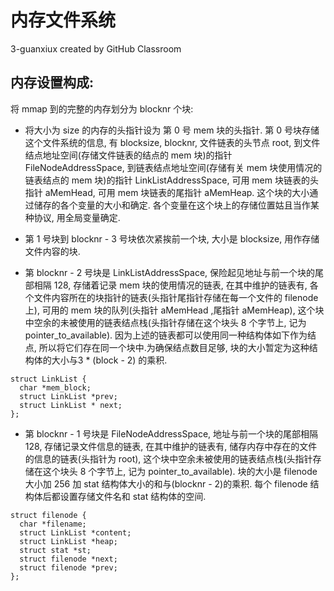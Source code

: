 # 内存文件系统
3-guanxiux created by GitHub Classroom
## 内存设置构成: 
  将 mmap 到的完整的内存划分为 blocknr 个块: 
  + 将大小为 size 的内存的头指针设为 第 0 号 mem 块的头指针. 第 0 号块存储这个文件系统的信息, 有 blocksize, blocknr, 文件链表的头节点 root, 到文件结点地址空间(存储文件链表的结点的 mem 块)的指针 FileNodeAddressSpace, 到链表结点地址空间(存储有关 mem 块使用情况的链表结点的 mem 块)的指针 LinkListAddressSpace, 可用 mem 块链表的头指针 aMemHead, 可用 mem 块链表的尾指针 aMemHeap. 这个块的大小通过储存的各个变量的大小和确定. 各个变量在这个块上的存储位置姑且当作某种协议, 用全局变量确定.
  
  + 第 1 号块到 blocknr - 3 号块依次紧挨前一个块, 大小是 blocksize, 用作存储文件内容的块.
  + 第 blocknr - 2 号块是 LinkListAddressSpace, 保险起见地址与前一个块的尾部相隔 128, 存储着记录 mem 块的使用情况的链表, 在其中维护的链表有, 各个文件内容所在的块指针的链表(头指针尾指针存储在每一个文件的 filenode 上), 可用的 mem 块的队列(头指针 aMemHead ,尾指针 aMemHeap), 这个块中空余的未被使用的链表结点栈(头指针存储在这个块头 8 个字节上, 记为 pointer_to_available). 因为上述的链表都可以使用同一种结构体如下作为结点, 所以将它们存在同一个块中.为确保结点数目足够, 块的大小暂定为这种结构体的大小与3 * (block - 2) 的乘积.
  ```
  struct LinkList {
    char *mem_block;
    struct LinkList *prev;
    struct LinkList * next;
};
```
  + 第 blocknr - 1 号块是 FileNodeAddressSpace, 地址与前一个块的尾部相隔 128, 存储记录文件信息的链表, 在其中维护的链表有, 储存内存中存在的文件的信息的链表(头指针为 root), 这个块中空余未被使用的链表结点栈(头指针存储在这个块头 8 个字节上, 记为 pointer_to_available). 块的大小是 filenode 大小加 256 加 stat 结构体大小的和与(blocknr - 2)的乘积. 每个 filenode 结构体后都设置存储文件名和 stat 结构体的空间.
  ```
  struct filenode {
    char *filename;
    struct LinkList *content;
    struct LinkList *heap;
    struct stat *st;
    struct filenode *next;
    struct filenode *prev;
};
```
